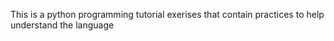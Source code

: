 This is a python programming tutorial exerises that contain practices to help understand the language
